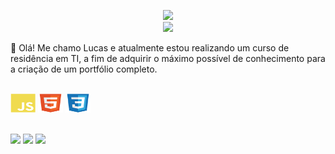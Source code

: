 <p align="center">
 <picture>
  <source
    srcset="https://github-readme-stats.vercel.app/api/top-langs/?username=LucasLatsch&show_icons=true&theme=dark"
    media="(prefers-color-scheme: dark)"
  />
  <img src="https://github-readme-stats.vercel.app/api/top-langs/?username=LucasLatsch&show_icons=true" />
</picture>
</br>
<picture>
 <source
    srcset="https://github-readme-stats.vercel.app/api?username=LucasLatsch&show_icons=true&theme=dark"
    media="(prefers-color-scheme: dark)"
 />
 <img src="https://github-readme-stats.vercel.app/api?username=LucasLatsch&show_icons=true" />
</picture>
</p>
 
👋 Olá! Me chamo Lucas e atualmente estou realizando um curso de residência em TI, a fim de adquirir o máximo possível de conhecimento para a criação de um portfólio completo.

<div style="display: inline_block"><br>
  <img align="center" alt="Lucas-Js" height="30" width="40" src="https://raw.githubusercontent.com/devicons/devicon/master/icons/javascript/javascript-plain.svg">
  <img align="center" alt="Lucas-HTML" height="30" width="40" src="https://raw.githubusercontent.com/devicons/devicon/master/icons/html5/html5-original.svg">
  <img align="center" alt="Lucas-CSS" height="30" width="40" src="https://raw.githubusercontent.com/devicons/devicon/master/icons/css3/css3-original.svg">
</div>
<br> <br>
<div>
  <a href="https://www.instagram.com/lucaslatsch" target="_blank"><img src="https://img.shields.io/badge/-Instagram-%23E4405F?style=for-the-badge&logo=instagram&logoColor=white" target="_blank"></a>
  <a href="https://discord.gg/TYEMHRhF" target="_blank"><img src="https://img.shields.io/badge/Discord-7289DA?style=for-the-badge&logo=discord&logoColor=white" target="_blank"></a>
  <a href = "mailto:bello-lucas@hotmail.com"><img src="https://img.shields.io/badge/-Gmail-%23333?style=for-the-badge&logo=gmail&logoColor=white" target="_blank"></a>
</div>
